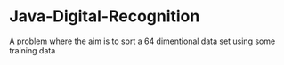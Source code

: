 # Java-Digital-Recognition
A problem where the aim is to sort a 64 dimentional data set using some training data
